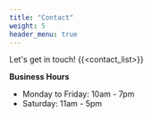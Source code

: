 ```yaml
---
title: "Contact"
weight: 5
header_menu: true
---
```

Let's get in touch!
{{<contact_list>}}

**Business Hours**
- Monday to Friday: 10am - 7pm
- Saturday: 11am - 5pm
